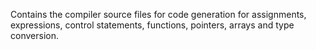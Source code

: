 Contains the compiler source files for
code generation for assignments, expressions, control statements, functions,
pointers, arrays and type conversion.
